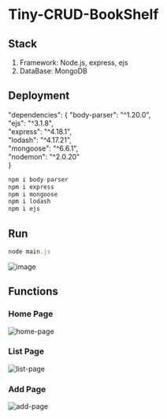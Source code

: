 # Tiny-CRUD-BookShelf
## Stack
1. Framework: Node.js, express, ejs
2. DataBase: MongoDB


## Deployment
 "dependencies": {
    "body-parser": "^1.20.0",    
    "ejs": "^3.1.8",    
    "express": "^4.18.1",    
    "lodash": "^4.17.21",    
    "mongoose": "^6.6.1",    
    "nodemon": "^2.0.20"    
  }    

```js 
npm i body-parser
npm i express   
npm i mongoose 
npm i lodash
npm i ejs
```    
## Run
``` js
node main.js
```
![image](https://user-images.githubusercontent.com/112206446/191115001-11e8eb23-8a9a-4e7a-8101-3342a7d444df.png)

## Functions
### Home Page
![home-page](https://user-images.githubusercontent.com/112206446/191116899-c461b620-d4ef-43af-9b06-1beea019d457.png)
### List Page
![list-page](https://user-images.githubusercontent.com/112206446/191116844-c3da9661-57d0-48ba-8cae-0522a9e30ed4.png)
### Add Page
![add-page](https://user-images.githubusercontent.com/112206446/191116765-38cbac69-7cc9-42d9-8827-7c046e4941ce.png)


